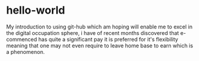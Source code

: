 # hello-world
My introduction to using git-hub which am hoping will enable me  to excel in the digital occupation sphere, i have of recent months discovered that e-commenced has quite a significant pay it is preferred for it's flexibility meaning that one may not even require to leave home base to earn which is a phenomenon.  
